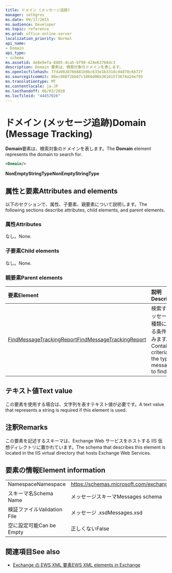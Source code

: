 ```yaml
---
title: ドメイン (メッセージ追跡)
manager: sethgros
ms.date: 09/17/2015
ms.audience: Developer
ms.topic: reference
ms.prod: office-online-server
localization_priority: Normal
api_name:
- Domain
api_type:
- schema
ms.assetid: 4e8e9efa-8885-4ca5-bf90-424e63768dc3
description: Domain 要素は、検索対象のドメインを表します。
ms.openlocfilehash: 77da9028766881b9bc633e1b3318cd4d70c6b72f
ms.sourcegitcommit: 88ec988f2bb67c1866d06b361615f3674a24e795
ms.translationtype: MT
ms.contentlocale: ja-JP
ms.lasthandoff: 06/03/2020
ms.locfileid: "44457026"
---
```

# <a name="domain-message-tracking"></a><span data-ttu-id="2c1b2-103">ドメイン (メッセージ追跡)</span><span class="sxs-lookup"><span data-stu-id="2c1b2-103">Domain (Message Tracking)</span></span>

<span data-ttu-id="2c1b2-104">**Domain**要素は、検索対象のドメインを表します。</span><span class="sxs-lookup"><span data-stu-id="2c1b2-104">The **Domain** element represents the domain to search for.</span></span> 
  
```XML
<Domain/>
```

 <span data-ttu-id="2c1b2-105">**NonEmptyStringType**</span><span class="sxs-lookup"><span data-stu-id="2c1b2-105">**NonEmptyStringType**</span></span>
## <a name="attributes-and-elements"></a><span data-ttu-id="2c1b2-106">属性と要素</span><span class="sxs-lookup"><span data-stu-id="2c1b2-106">Attributes and elements</span></span>

<span data-ttu-id="2c1b2-107">以下のセクションで、属性、子要素、親要素について説明します。</span><span class="sxs-lookup"><span data-stu-id="2c1b2-107">The following sections describe attributes, child elements, and parent elements.</span></span>
  
### <a name="attributes"></a><span data-ttu-id="2c1b2-108">属性</span><span class="sxs-lookup"><span data-stu-id="2c1b2-108">Attributes</span></span>

<span data-ttu-id="2c1b2-109">なし。</span><span class="sxs-lookup"><span data-stu-id="2c1b2-109">None.</span></span>
  
### <a name="child-elements"></a><span data-ttu-id="2c1b2-110">子要素</span><span class="sxs-lookup"><span data-stu-id="2c1b2-110">Child elements</span></span>

<span data-ttu-id="2c1b2-111">なし。</span><span class="sxs-lookup"><span data-stu-id="2c1b2-111">None.</span></span>
  
### <a name="parent-elements"></a><span data-ttu-id="2c1b2-112">親要素</span><span class="sxs-lookup"><span data-stu-id="2c1b2-112">Parent elements</span></span>

|<span data-ttu-id="2c1b2-113">**要素**</span><span class="sxs-lookup"><span data-stu-id="2c1b2-113">**Element**</span></span>|<span data-ttu-id="2c1b2-114">**説明**</span><span class="sxs-lookup"><span data-stu-id="2c1b2-114">**Description**</span></span>|
|:-----|:-----|
|[<span data-ttu-id="2c1b2-115">FindMessageTrackingReport</span><span class="sxs-lookup"><span data-stu-id="2c1b2-115">FindMessageTrackingReport</span></span>](findmessagetrackingreport.md) <br/> |<span data-ttu-id="2c1b2-116">検索するメッセージの種類に関する条件を含みます。</span><span class="sxs-lookup"><span data-stu-id="2c1b2-116">Contains criteria for the types of messages to find.</span></span>  <br/> |
   
## <a name="text-value"></a><span data-ttu-id="2c1b2-117">テキスト値</span><span class="sxs-lookup"><span data-stu-id="2c1b2-117">Text value</span></span>

<span data-ttu-id="2c1b2-118">この要素を使用する場合は、文字列を表すテキスト値が必要です。</span><span class="sxs-lookup"><span data-stu-id="2c1b2-118">A text value that represents a string is required if this element is used.</span></span>
  
## <a name="remarks"></a><span data-ttu-id="2c1b2-119">注釈</span><span class="sxs-lookup"><span data-stu-id="2c1b2-119">Remarks</span></span>

<span data-ttu-id="2c1b2-120">この要素を記述するスキーマは、Exchange Web サービスをホストする IIS 仮想ディレクトリに置かれています。</span><span class="sxs-lookup"><span data-stu-id="2c1b2-120">The schema that describes this element is located in the IIS virtual directory that hosts Exchange Web Services.</span></span>
  
## <a name="element-information"></a><span data-ttu-id="2c1b2-121">要素の情報</span><span class="sxs-lookup"><span data-stu-id="2c1b2-121">Element information</span></span>

|||
|:-----|:-----|
|<span data-ttu-id="2c1b2-122">Namespace</span><span class="sxs-lookup"><span data-stu-id="2c1b2-122">Namespace</span></span>  <br/> |https://schemas.microsoft.com/exchange/services/2006/messages  <br/> |
|<span data-ttu-id="2c1b2-123">スキーマ名</span><span class="sxs-lookup"><span data-stu-id="2c1b2-123">Schema Name</span></span>  <br/> |<span data-ttu-id="2c1b2-124">メッセージスキーマ</span><span class="sxs-lookup"><span data-stu-id="2c1b2-124">Messages schema</span></span>  <br/> |
|<span data-ttu-id="2c1b2-125">検証ファイル</span><span class="sxs-lookup"><span data-stu-id="2c1b2-125">Validation File</span></span>  <br/> |<span data-ttu-id="2c1b2-126">メッセージ .xsd</span><span class="sxs-lookup"><span data-stu-id="2c1b2-126">Messages.xsd</span></span>  <br/> |
|<span data-ttu-id="2c1b2-127">空に設定可能</span><span class="sxs-lookup"><span data-stu-id="2c1b2-127">Can be Empty</span></span>  <br/> |<span data-ttu-id="2c1b2-128">正しくない</span><span class="sxs-lookup"><span data-stu-id="2c1b2-128">False</span></span>  <br/> |
   
## <a name="see-also"></a><span data-ttu-id="2c1b2-129">関連項目</span><span class="sxs-lookup"><span data-stu-id="2c1b2-129">See also</span></span>

- [<span data-ttu-id="2c1b2-130">Exchange の EWS XML 要素</span><span class="sxs-lookup"><span data-stu-id="2c1b2-130">EWS XML elements in Exchange</span></span>](ews-xml-elements-in-exchange.md)

